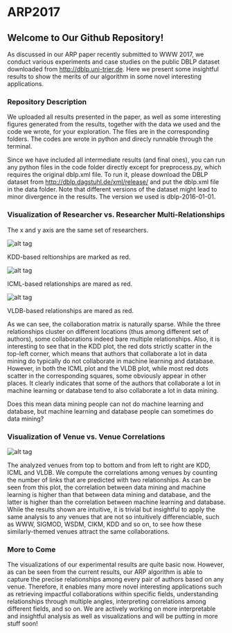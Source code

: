 # ARP2017

## Welcome to Our Github Repository!

As discussed in our ARP paper recently submitted to WWW 2017, we conduct various experiments and case studies on the public DBLP dataset downloaded from http://dblp.uni-trier.de. Here we present some insightful results to show the merits of our algorithm in some novel interesting applications.

### Repository Description

We uploaded all results presented in the paper, as well as some interesting figures generated from the results, together with the data we used and the code we wrote, for your exploration. The files are in the corresponding folders. The codes are wrote in python and direcly runnable through the terminal. 

Since we have included all intermediate results (and final ones), you can run any python files in the code folder directly except for preprocess.py, which requires the original dblp.xml file. To run it, please download the DBLP dataset from http://dblp.dagstuhl.de/xml/release/ and put the dblp.xml file in the data folder. Note that different versions of the dataset might lead to minor divergence in the results. The version we used is dblp-2016-01-01.

### Visualization of Researcher vs. Researcher Multi-Relationships
The x and y axis are the same set of researchers.

![alt tag](https://raw.githubusercontent.com/yangji9181/ARP2017/master/figures/kddheat.png)

KDD-based reltionships are marked as red.

![alt tag](https://raw.githubusercontent.com/yangji9181/ARP2017/master/figures/icmlheat.png)

ICML-based relationships are mared as red.

![alt tag](https://raw.githubusercontent.com/yangji9181/ARP2017/master/figures/vldbheat.png)

VLDB-based relationships are mared as red.

As we can see, the collaboration matrix is naturally sparse. While the three relationships cluster on different locations (thus among different set of authors), some collaborations indeed bare multiple relationships. Also, it is interesting to see that in the KDD plot, the red dots strictly scatter in the top-left corner, which means that authors that collaborate a lot in data mining do typically do not collaborate in machine learning and database. However, in both the ICML plot and the VLDB plot, while most red dots scatter in the corresponding squares, some obviously appear in other places. It clearly indicates that some of the authors that collaborate a lot in machine learning or database tend to also collaborate a lot in data mining. 

Does this mean data mining people can not do machine learning and database, but machine learning and database people can sometimes do data mining?

### Visualization of Venue vs. Venue Correlations

![alt tag](https://raw.githubusercontent.com/yangji9181/ARP2017/master/figures/vxvheat.png)

The analyzed venues from top to bottom and from left to right are KDD, ICML and VLDB. We compute the correlations among venues by counting the number of links that are predicted with two relationships. As can be seen from this plot, the correlation between data mining and machine learning is higher than that between data mining and database, and the latter is higher than the correlation between machine learning and database. While the results shown are intuitive, it is trivial but insightful to apply the same analysis to any venues that are not so intuitively differenciable, such as WWW, SIGMOD, WSDM, CIKM, KDD and so on, to see how these similarly-themed venues attract the same collaborations.

### More to Come

The visualizations of our experimental results are quite basic now. However, as can be seen from the current results, our ARP algorithm is able to capture the precise relationships among every pair of authors based on any venue. Therefore, it enables many more novel interesting applications such as retrieving impactful collaborations within specific fields, understanding relationships through multiple angles, interpreting correlations among different fields, and so on. We are actively working on more interpretable and insightful analysis as well as visualizations and will be putting in more stuff soon!

